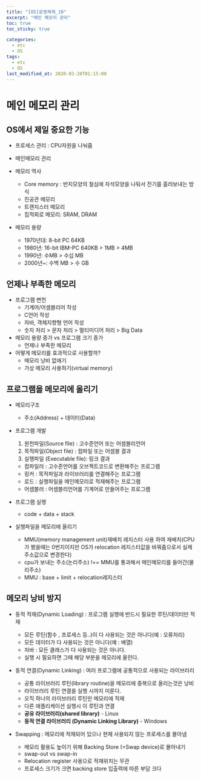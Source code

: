 ```yaml
---
title: "[OS]운영체제_10"
excerpt: "메인 메모리 관리"
toc: true
toc_sticky: true

categories:
  - etc
  - OS
tags:
  - etc
  - OS
last_modified_at: 2020-03-28T01:15:00
---
```



# 메인 메모리 관리

## OS에서 제일 중요한 기능

+ 프로세스 관리 : CPU자원을 나눠줌
+ 메인메모리 관리 


+ 메모리 역사
    - Core memory : 반지모양의 철심에 자석모양을 나둬서 전기를 흘러보내는 방식
    - 진공관 메모리
    - 트랜지스터 메모리
    - 집적회로 메모리: SRAM, DRAM

+ 메모리 용량
    - 1970년대: 8-bit PC 64KB
    - 1980년: 16-bit IBM-PC 640KB > 1MB > 4MB
    - 1990년: 수MB > 수십 MB
    - 2000년~: 수백 MB > 수 GB

## 언제나 부족한 메모리

+ 프로그램 변천
    - 기계어/어셈블리어 작성
    - C언어 작성
    - 자바, 객체지향형 언어 작성
    - 숫자 처리 > 문자 처리 > 멀티미디어 처리 > Big Data
+ 메모리 용량 증가 vs 프로그램 크기 증가
    - 언제나 부족한 메모리
+ 어떻게 메모리를 효과적으로 사용할까?
    - 메모리 낭비 없애기
    - 가상 메모리 사용하기(virtual memory)

## 프로그램을 메모리에 올리기

+ 메모리구조
    - 주소(Address) + 데이터(Data)
+ 프로그램 개발
    1. 원천파일(Source file) : 고수준언어 또는 어셈블리언어
    2. 목적파일(Object file) : 컴파일 또는 어셈블 결과
    3. 실행파일 (Executable file): 링크 결과
    - 컴파일러 : 고수준언어를 오브젝트코드로 변환해주는 프로그램
    - 링커 : 목적파일과 라이브러리를 연결해주는 프로그램
    - 로드 : 실행파일을 메인메모리로 적재해주는 프로그램
    - 어셈블러 : 어셈블리언어를 기계어로 만들어주는 프로그램
+ 프로그램 실행
    - code + data + stack

+ 실행파일을 메모리에 올리기
    - MMU(memory management unit)재배치 레지스터 사용 하여 재배치(CPU가 봤을때는 0번지이지만 OS가 relocation 레지스터값을 바꿔줌으로서 실제주소값으로 변경한다)
    - cpu가 보내는 주소(논리주소) !== MMU를 통과해서 메인메모리를 들어간(물리주소)
    - MMU : base + limit + relocation레지스터


## 메모리 낭비 방지

+ 동적 적재(Dynamic Loading) : 프로그램 실행에 반드시 필요한 루틴/데이터만 적재
    - 모든 루틴(함수 , 프로세스 등..)이 다 사용되는 것은 아니다(예 : 오류처리)
    - 모든 데이터가 다 사용되는 것은 아니다(예 : 배열)
    - 자바 : 모든 클래스가 다 사용되는 것은 아니다.
    - 실행 시 필요하면 그때 해당 부분을 메모리에 올린다.

+ 동적 연결(Dynamic Linking) : 여러 프로그램에 공통적으로 사용되는 라이브러리
    - 공통 라이브러리 루틴(library routine)을 메모리에 중복으로 올리는것은 낭비
    - 라이브러리 루틴 연결을 실행 시까지 미룬다. 
    - 오직 하나의 라이브러리 루틴만 메모리에 적재
    - 다른 애플리케이션 실행시 이 루틴과 연결
    - **공유 라이브러리(shared library)** - Linux
    - **동적 연결 라이브러리 (Dynamic Linking Library)** - Windows

+ Swapping : 메모리에 적재되어 있으나 현재 사용되지 않는 프로세스를 몰아냄
    - 메모리 활용도 높이기 위해 Backing Store (=Swap device)로 몰아내기
    - swap-out vs swap-in
    - Relocation register 사용으로 적재위치는 무관
    - 프로세스 크기가 크면 backing store 입출력에 따른 부담 크다
